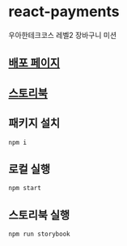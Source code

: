 # react-payments

우아한테크코스 레벨2 장바구니 미션

## [배포 페이지](https://react-shopping-cart-git-step2-guridaek.vercel.app/)

## [스토리북](https://6463267aee5d3c7105342735-stfdkraxsl.chromatic.com)

## 패키지 설치

```
npm i
```

## 로컬 실행

```
npm start
```

## 스토리북 실행

```
npm run storybook
```
